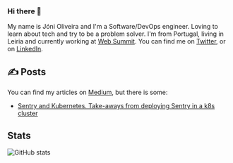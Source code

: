 ### Hi there 👋

My name is Jóni Oliveira and I'm a Software/DevOps engineer. Loving to learn about tech and try to be a problem solver. I'm from Portugal, living in Leiria and currently working at [Web Summit][4]. You can find me on [Twitter][1],  or on [LinkedIn][3].

## ✍️ Posts

You can find my articles on [Medium][5], but there is some:

- [Sentry and Kubernetes. Take-aways from deploying Sentry in a k8s cluster][6]

## Stats
<!-- ![Top Languages stats](https://github-readme-stats.vercel.app/api/top-langs/?username=jonioliveira&show_icons=true) --> 
![GitHub stats](https://github-readme-stats.vercel.app/api?username=jonioliveira&show_icons=true)  

<!-- links to social media icons -->

<!-- icons with padding -->

[1.1]: http://i.imgur.com/tXSoThF.png (twitter icon with padding)
[2.1]: http://i.imgur.com/0o48UoR.png (github icon with padding)

<!-- icons without padding -->

[1.2]: http://i.imgur.com/wWzX9uB.png (twitter icon without padding)
[2.2]: http://i.imgur.com/9I6NRUm.png (github icon without padding)
[3.2]: https://raw.githubusercontent.com/MartinHeinz/MartinHeinz/master/linkedin-3-16.png (LinkedIn icon without padding)


<!-- links to your social media accounts -->

[1]: https://twitter.com/joniroliveira
[2]: https://github.com/jonioliveira
[3]: https://www.linkedin.com/in/jonioliveira/
[4]: https://websummit.com/
[5]: https://medium.com/@jonioliveira
[6]: https://medium.com/xgeeks/sentry-and-kubernetes-eabc507c96b7

<!-- Resources -->
<!-- Icons: https://simpleicons.org/ -->
<!-- GitHub Stats: https://github.com/anuraghazra/github-readme-stats -->
<!-- Emojis: https://emojipedia.org/emoji/ -->
<!-- HTML Emojis: https://www.fileformat.info/index.htm -->
<!-- Shields: https://shields.io/ -->
<!-- Awesome GitHub Profile README: https://github.com/abhisheknaiidu/awesome-github-profile-readme -->
